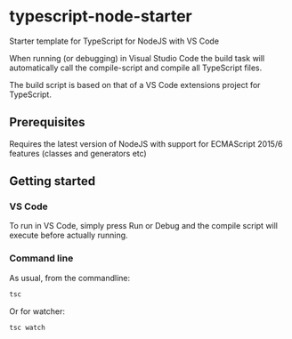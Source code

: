 # typescript-node-starter
Starter template for TypeScript for NodeJS with VS Code

When running (or debugging) in Visual Studio Code the build task will automatically call the compile-script and compile all TypeScript files.

The build script is based on that of a VS Code extensions project for TypeScript.

## Prerequisites

Requires the latest version of NodeJS with support for ECMAScript 2015/6 features (classes and generators etc) 

## Getting started

### VS Code

To run in VS Code, simply press Run or Debug and the compile script will execute before actually running.

### Command line

As usual, from the commandline:

```sh
tsc 
```

Or for watcher:

```sh
tsc watch
```